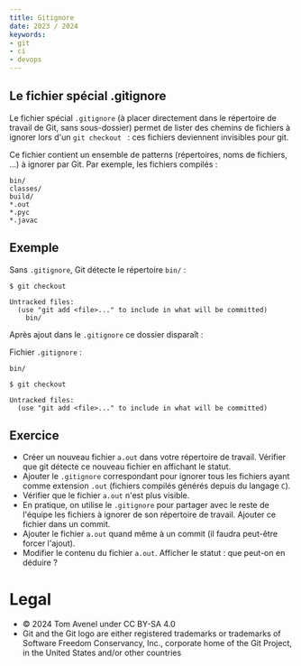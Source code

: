 ```yaml
---
title: Gitignore
date: 2023 / 2024
keywords:
- git
- ci
- devops
---
```


## Le fichier spécial .gitignore

Le fichier spécial `.gitignore` (à placer directement dans le répertoire de travail de Git, sans sous-dossier) permet de lister des chemins de fichiers à ignorer lors d'un `git checkout ` : ces fichiers deviennent invisibles pour git.

Ce fichier contient un ensemble de patterns (répertoires, noms de fichiers, ...) à ignorer par Git. Par exemple, les fichiers compilés :

```gitignore
bin/
classes/
build/
*.out
*.pyc
*.javac
```

## Exemple

Sans `.gitignore`, Git détecte le répertoire `bin/` :

```
$ git checkout

Untracked files:
  (use "git add <file>..." to include in what will be committed)
    bin/
```

Après ajout dans le `.gitignore` ce dossier disparaît :

Fichier `.gitignore` :

```gitignore
bin/
```

```
$ git checkout

Untracked files:
  (use "git add <file>..." to include in what will be committed)
```

## Exercice

- Créer un nouveau fichier `a.out` dans votre répertoire de travail. Vérifier que git détecte ce nouveau fichier en affichant le statut.
- Ajouter le `.gitignore` correspondant pour ignorer tous les fichiers ayant comme extension `.out` (fichiers compilés générés depuis du langage `C`).
- Vérifier que le fichier `a.out` n'est plus visible.
- En pratique, on utilise le `.gitignore` pour partager avec le reste de l'équipe les fichiers à ignorer de son répertoire de travail. Ajouter ce fichier dans un commit.
- Ajouter le fichier `a.out` quand même à un commit (il faudra peut-être forcer l'ajout).
- Modifier le contenu du fichier `a.out`. Afficher le statut : que peut-on en déduire ?

# Legal

- © 2024 Tom Avenel under CC  BY-SA 4.0
- Git and the Git logo are either registered trademarks or trademarks of Software Freedom Conservancy, Inc., corporate home of the Git Project, in the United States and/or other countries
